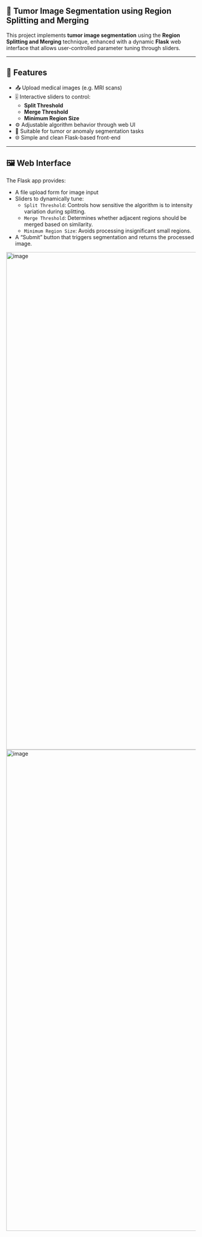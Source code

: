 ## 🧠 Tumor Image Segmentation using Region Splitting and Merging

This project implements **tumor image segmentation** using the **Region Splitting and Merging** technique, enhanced with a dynamic **Flask** web interface that allows user-controlled parameter tuning through sliders.

---

## 🚀 Features

- 📤 Upload medical images (e.g. MRI scans)
- 🎚️ Interactive sliders to control:
  - **Split Threshold**
  - **Merge Threshold**
  - **Minimum Region Size**
- ⚙️ Adjustable algorithm behavior through web UI
- 🧠 Suitable for tumor or anomaly segmentation tasks
- 🌐 Simple and clean Flask-based front-end

---

## 🖼️ Web Interface

The Flask app provides:
- A file upload form for image input
- Sliders to dynamically tune:
  - `Split Threshold`: Controls how sensitive the algorithm is to intensity variation during splitting.
  - `Merge Threshold`: Determines whether adjacent regions should be merged based on similarity.
  - `Minimum Region Size`: Avoids processing insignificant small regions.
- A “Submit” button that triggers segmentation and returns the processed image.
  
<img width="1318" alt="image" src="https://github.com/user-attachments/assets/7c9833c5-d833-4f01-aa97-b33aaa458062" />

<img width="1275" alt="image" src="https://github.com/user-attachments/assets/c8481cec-dc16-44f1-a59e-9b7dc4b1aade" />
